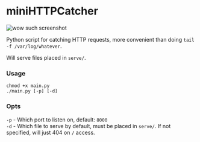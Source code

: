 # miniHTTPCatcher

![wow such screenshot](http://i.imgur.com/RygsMDj.png)

Python script for catching HTTP requests, more convenient than doing `tail -f /var/log/whatever`.

Will serve files placed in `serve/`.

### Usage

```shell
chmod +x main.py
./main.py [-p] [-d]
```

### Opts

`-p` - Which port to listen on, default: `8000`  
`-d` - Which file to serve by default, must be placed in `serve/`. If not specified, will just 404 on `/` access.
